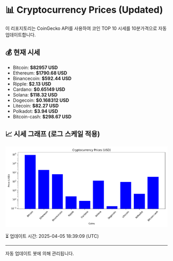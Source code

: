 
# 📊 Cryptocurrency Prices (Updated)

이 리포지토리는 CoinGecko API를 사용하여 코인 TOP 10 시세를 10분가격으로 자동 업데이트합니다.

## 💰 현재 시세
- Bitcoin: **$82957 USD**
- Ethereum: **$1790.68 USD**
- Binancecoin: **$592.44 USD**
- Ripple: **$2.13 USD**
- Cardano: **$0.65149 USD**
- Solana: **$118.32 USD**
- Dogecoin: **$0.168312 USD**
- Litecoin: **$82.27 USD**
- Polkadot: **$3.94 USD**
- Bitcoin-cash: **$298.67 USD**

## 📈 시세 그래프 (로그 스케일 적용)
![Crypto Prices](crypto_prices.png)

⏳ 업데이트 시간: 2025-04-05 18:39:09 (UTC)

---
자동 업데이트 봇에 의해 관리됩니다.
